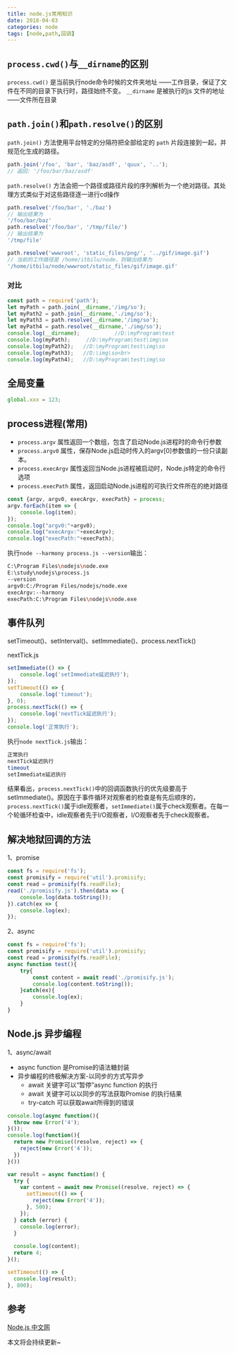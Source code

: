 ```yaml
---
title: node.js常用知识
date: 2018-04-03
categories: node
tags: [node,path,回调]
---
```


## `process.cwd()`与`__dirname`的区别

`process.cwd()` 是当前执行node命令时候的文件夹地址 ——工作目录，保证了文件在不同的目录下执行时，路径始终不变。
`__dirname` 是被执行的js 文件的地址 ——文件所在目录

## `path.join()`和`path.resolve()`的区别

`path.join()` 方法使用平台特定的分隔符把全部给定的 `path` 片段连接到一起，并规范化生成的路径。

```javascript
path.join('/foo', 'bar', 'baz/asdf', 'quux', '..');
// 返回: '/foo/bar/baz/asdf'
```

`path.resolve()` 方法会把一个路径或路径片段的序列解析为一个绝对路径。其处理方式类似于对这些路径逐一进行cd操作

```javascript
path.resolve('/foo/bar', './baz')
// 输出结果为
'/foo/bar/baz'
path.resolve('/foo/bar', '/tmp/file/')
// 输出结果为
'/tmp/file'
```
```javascript
path.resolve('wwwroot', 'static_files/png/', '../gif/image.gif')
// 当前的工作路径是 /home/itbilu/node，则输出结果为
'/home/itbilu/node/wwwroot/static_files/gif/image.gif'
```

### 对比

```javascript
const path = require('path');
let myPath = path.join(__dirname,'/img/so');
let myPath2 = path.join(__dirname,'./img/so');
let myPath3 = path.resolve(__dirname,'/img/so');
let myPath4 = path.resolve(__dirname,'./img/so');
console.log(__dirname);           //D:\myProgram\test
console.log(myPath);     //D:\myProgram\test\img\so
console.log(myPath2);   //D:\myProgram\test\img\so
console.log(myPath3);   //D:\img\so<br>
console.log(myPath4);   //D:\myProgram\test\img\so
```

## 全局变量

```javascript
global.xxx = 123;
```

## process进程(常用)

* `process.argv` 属性返回一个数组，包含了启动Node.js进程时的命令行参数
* `process.argv0` 属性，保存Node.js启动时传入的argv[0]参数值的一份只读副本。
* `process.execArgv` 属性返回当Node.js进程被启动时，Node.js特定的命令行选项
* `process.execPath` 属性，返回启动Node.js进程的可执行文件所在的绝对路径

```javascript
const {argv, argv0, execArgv, execPath} = process;
argv.forEach(item => {
    console.log(item);
});
console.log("argv0:"+argv0);
console.log("execArgv:"+execArgv);
console.log("execPath:"+execPath);
```

执行`node --harmony process.js --version`输出：

```bash
C:\Program Files\nodejs\node.exe
E:\study\nodejs\process.js
--version
argv0:C:/Program Files/nodejs/node.exe
execArgv:--harmony
execPath:C:\Program Files\nodejs\node.exe
```

## 事件队列

setTimeout()、setInterval()、setImmediate()、process.nextTick()

nextTick.js

```javascript
setImmediate(() => {
    console.log('setImmediate延迟执行');
});
setTimeout(() => {
    console.log('timeout');
}, 0);
process.nextTick(() => {
    console.log('nextTick延迟执行');
});
console.log('正常执行');
```

执行`node nextTick.js`输出：

```bash
正常执行
nextTick延迟执行
timeout
setImmediate延迟执行
```

结果看出，`process.nextTick()`中的回调函数执行的优先级要高于setImmediate()。原因在于事件循环对观察者的检查是有先后顺序的，`process.nextTick()`属于idle观察者，`setImmediate()`属于check观察者。在每一个轮循环检查中，idle观察者先于I/O观察者，I/O观察者先于check观察者。

## 解决地狱回调的方法

1、promise

```javascript
const fs = require('fs');
const promisify = require('util').promisify;
const read = promisify(fs.readFile);
read('./promisify.js').then(data => {
    console.log(data.toString());
}).catch(ex => {
    console.log(ex);
});
```

2、async

```javascript
const fs = require('fs');
const promisify = require('util').promisify;
const read = promisify(fs.readFile);
async function test(){
    try{
        const content = await read('./promisify.js');
        console.log(content.toString());
    }catch(ex){
        console.log(ex);
    }
}
```

## Node.js 异步编程

1、async/await
* async function 是Promise的语法糖封装
* 异步编程的终极解决方案-以同步的方式写异步
    * await 关键字可以“暂停”async function 的执行
    * await 关键字可以以同步的写法获取Promise 的执行结果
    * try-catch 可以获取await所得到的错误
```javascript
console.log(async function(){
  throw new Error('4');
}());
console.log(function(){
  return new Promise((resolve, reject) => {
    reject(new Error('4'));
  })
}())
```


```javascript
var result = async function() {
  try {
    var content = await new Promise((resolve, reject) => {
      setTimeout(() => {
        reject(new Error('4'));
      }, 500);
    });
  } catch (error) {
    console.log(error);
  }
  
  console.log(content);
  return 4;
}();

setTimeout(() => {
  console.log(result);
}, 800);
```

## 参考

[Node.js 中文网](http://nodejs.cn/api/)

本文将会持续更新~